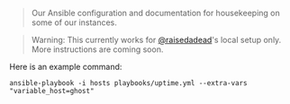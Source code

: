 > Our Ansible configuration and documentation for housekeeping on some of our instances.

> Warning:
> This currently works for [@raisedadead](https://github.com/raisedadead)'s local setup only. More instructions are coming soon.

Here is an example command:

```console
ansible-playbook -i hosts playbooks/uptime.yml --extra-vars "variable_host=ghost"
```
